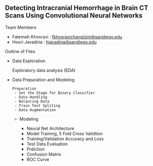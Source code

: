 ## Detecting Intracranial Hemorrhage in Brain CT Scans Using Convolutional Neural Networks
Team Members

* Fatemeh Khosravi : fkhosravichangizini@sandiego.edu
* Hoori Javadnia : hjavadnia@sandiego.edu

Outline of Files

 * Data Exploration 

      Exploratory data analysis (EDA)

 * Data Preparation and Modeling

       Preparation
        - Set the Stage for Binary Classifier
        - Data Handling
        - Balancing Data
        - Train Test Spliting
        - Data Augmentation

    * Modeling

        - Neural Net Architecture
        - Model Training, 5 Fold Cross Validtion
        - Training/Validation Accuracy and Loss
        - Test Data Evaluation
        - Prdiction
        - Confusion Matrix
        - ROC Curve
